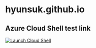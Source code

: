 # hyunsuk.github.io

## Azure Cloud Shell test link

[![Launch Cloud Shell](https://shell.azure.com/images/launchcloudshell.png "Launch Cloud Shell")](https://shell.azure.com/bash)
